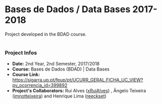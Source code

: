 # Bases de Dados / Data Bases 2017-2018
Project developed in the BDAD course.
<br/><br/>

### Project Infos
* **Date:** 2nd Year, 2nd Semester, 2017/2018
* **Course:** Bases de Dados (BDAD) | Data Bases
* **Course Link:** https://sigarra.up.pt/feup/pt/UCURR_GERAL.FICHA_UC_VIEW?pv_ocorrencia_id=399892
* **Project's Collaborators:** Rui Alves ([xRuiAlves](https://github.com/xRuiAlves)) , Ângelo Teixeira ([imnotteixeira](https://github.com/imnotteixeira)) and Henrique Lima ([reeckset](https://github.com/reeckset))
